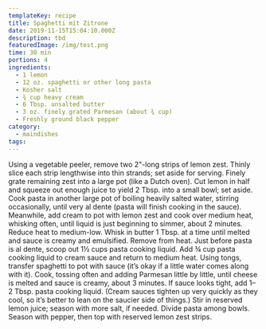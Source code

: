 ```yaml
---
templateKey: recipe
title: Spaghetti mit Zitrone
date: 2019-11-15T15:04:10.000Z
description: tbd
featuredImage: /img/test.png
time: 30 min
portions: 4
ingredients:
  - 1 lemon
  - 12 oz. spaghetti or other long pasta
  - Kosher salt
  - ¾ cup heavy cream
  - 6 Tbsp. unsalted butter
  - 3 oz. finely grated Parmesan (about ¾ cup)
  - Freshly ground black pepper
category:
  - maindishes
tags:
---
```


Using a vegetable peeler, remove two 2"-long strips of lemon zest. Thinly slice each strip lengthwise into thin strands; set aside for serving. Finely grate remaining zest into a large pot (like a Dutch oven). Cut lemon in half and squeeze out enough juice to yield 2 Tbsp. into a small bowl; set aside. Cook pasta in another large pot of boiling heavily salted water, stirring occasionally, until very al dente (pasta will finish cooking in the sauce). Meanwhile, add cream to pot with lemon zest and cook over medium heat, whisking often, until liquid is just beginning to simmer, about 2 minutes. Reduce heat to medium-low. Whisk in butter 1 Tbsp. at a time until melted and sauce is creamy and emulsified. Remove from heat. Just before pasta is al dente, scoop out 1½ cups pasta cooking liquid. Add ¾ cup pasta cooking liquid to cream sauce and return to medium heat. Using tongs, transfer spaghetti to pot with sauce (it’s okay if a little water comes along with it). Cook, tossing often and adding Parmesan little by little, until cheese is melted and sauce is creamy, about 3 minutes. If sauce looks tight, add 1–2 Tbsp. pasta cooking liquid. (Cream sauces tighten up very quickly as they cool, so it’s better to lean on the saucier side of things.) Stir in reserved lemon juice; season with more salt, if needed. Divide pasta among bowls. Season with pepper, then top with reserved lemon zest strips.
